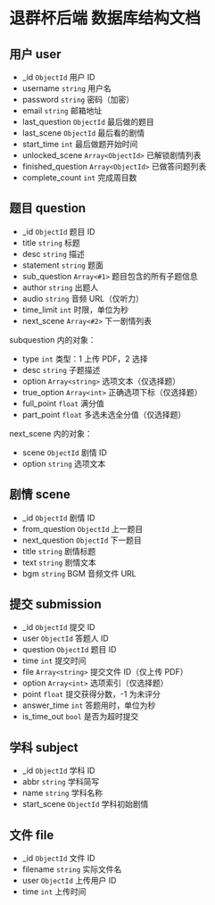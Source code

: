 # 退群杯后端 数据库结构文档

## 用户 user

- _id `ObjectId` 用户 ID
- username `string` 用户名
- password `string` 密码（加密）
- email `string` 邮箱地址
- last_question `ObjectId` 最后做的题目
- last_scene `ObjectId` 最后看的剧情
- start_time `int` 最后做题开始时间
- unlocked_scene `Array<ObjectId>` 已解锁剧情列表
- finished_question `Array<ObjectId>` 已做答问题列表
- complete_count `int` 完成周目数

## 题目 question

- _id `ObjectId` 题目 ID
- title `string` 标题
- desc `string` 描述
- statement `string` 题面
- sub_question `Array<#1>` 题目包含的所有子题信息
- author `string` 出题人
- audio `string` 音频 URL（仅听力）
- time_limit `int` 时限，单位为秒
- next_scene `Array<#2>` 下一剧情列表

subquestion 内的对象：

- type `int` 类型：1 上传 PDF，2 选择
- desc `string` 子题描述
- option `Array<string>` 选项文本（仅选择题）
- true_option `Array<int>` 正确选项下标（仅选择题）
- full_point `float` 满分值
- part_point `float` 多选未选全分值（仅选择题）

next_scene 内的对象：

- scene `ObjectId` 剧情 ID
- option `string` 选项文本

## 剧情 scene

- _id `ObjectId` 剧情 ID
- from_question `ObjectId` 上一题目
- next_question `ObjectId` 下一题目
- title `string` 剧情标题
- text `string` 剧情文本
- bgm `string` BGM 音频文件 URL

## 提交 submission

- _id `ObjectId` 提交 ID
- user `ObjectId` 答题人 ID
- question `ObjectId` 题目 ID
- time `int` 提交时间
- file `Array<string>` 提交文件 ID（仅上传 PDF）
- option `Array<int>` 选项索引（仅选择题）
- point `float` 提交获得分数，-1 为未评分
- answer_time `int` 答题用时，单位为秒
- is_time_out `bool` 是否为超时提交

## 学科 subject

- _id `ObjectId` 学科 ID
- abbr `string` 学科简写
- name `string` 学科名称
- start_scene `ObjectId` 学科初始剧情

## 文件 file

- _id `ObjectId` 文件 ID
- filename `string` 实际文件名
- user `ObjectId` 上传用户 ID
- time `int` 上传时间